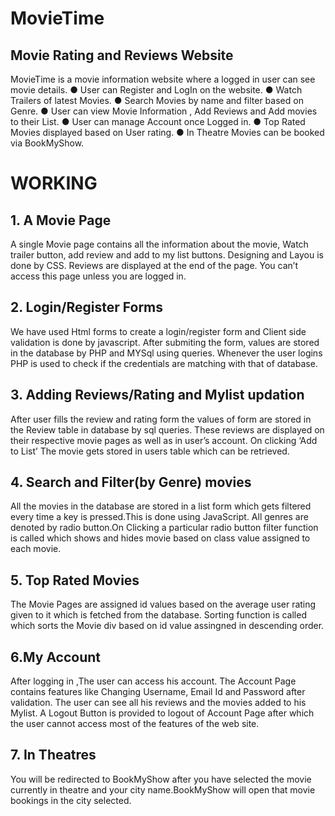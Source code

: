 # MovieTime
## Movie Rating and Reviews Website

Movie­Time is a movie information website where a logged in user can see movie details.
● User can Register and LogIn on the website.
● Watch Trailers of latest Movies.
● Search Movies by name and filter based on Genre.
● User can view Movie Information , Add Reviews and Add movies
     to their List.
● User can manage Account once Logged in.
● Top Rated Movies displayed based on User rating.
● In Theatre Movies can be booked via BookMyShow.

# WORKING
## 1. A Movie Page
A single Movie page contains all the information about the movie, Watch trailer button, add review and add to my list buttons.
Designing and Layou is done by CSS.
Reviews are displayed at the end of the page.
You can’t access this page unless you are logged in.
## 2. Login/Register Forms
We have used Html forms to create a login/register form and Client
side validation is done by javascript.
After submiting the form, values are stored in the database by PHP
and MYSql using queries.
Whenever the user logins PHP is used to check if the credentials
are matching with that of database.
## 3. Adding Reviews/Rating and Mylist updation
After user fills the review and rating form the values of form are
stored in the Review table in database by sql queries.
These reviews are displayed on their respective movie pages as
well as in user’s account.
On clicking ‘Add to List’ The movie gets stored in users table
which can be retrieved.
## 4. Search and Filter(by Genre) movies
All the movies in the database are stored in a list form which
gets filtered every time a key is pressed.This is done using
JavaScript.
All genres are denoted by radio button.On Clicking a particular
radio button filter function is called which shows and hides movie
based on class value assigned to each movie.
## 5. Top Rated Movies
The Movie Pages are assigned id values based on the average user rating given to it which is fetched from the database.
Sorting function is called which sorts the Movie div based on id value assingned in descending order.
## 6.My Account
After logging in ,The user can access his account.
The Account Page contains features like Changing Username, Email Id and Password after validation.
The user can see all his reviews and the movies added to his Mylist.
A Logout Button is provided to logout of Account Page after which the user cannot access most of the features of the web site.
## 7. In Theatres
You will be redirected to BookMyShow after you have selected the
movie currently in theatre and your city name.BookMyShow will open
that movie bookings in the city selected.
